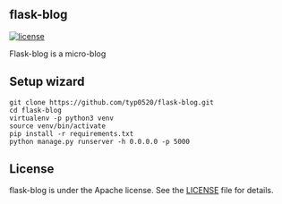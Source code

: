 ## flask-blog

[![license](https://img.shields.io/hexpm/l/plug.svg)](https://github.com/typ0520/flask-blog/blob/master/LICENSE)

Flask-blog is a micro-blog

## Setup wizard

```
git clone https://github.com/typ0520/flask-blog.git
cd flask-blog
virtualenv -p python3 venv
source venv/bin/activate
pip install -r requirements.txt
python manage.py runserver -h 0.0.0.0 -p 5000
```

## License
flask-blog is under the Apache license. See the [LICENSE](https://github.com/typ0520/flask-blog/blob/master/LICENSE) file for details.